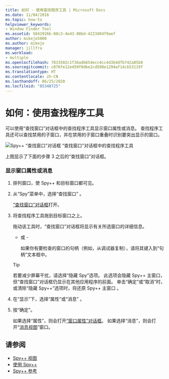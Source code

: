 ```yaml
---
title: 如何 - 使用查找程序工具 | Microsoft Docs
ms.date: 11/04/2016
ms.topic: how-to
helpviewer_keywords:
- Window Finder Tool
ms.assetid: 5841926b-08c3-4e43-88bd-4223d04f9aef
author: mikejo5000
ms.author: mikejo
manager: jillfra
ms.workload:
- multiple
ms.openlocfilehash: 7833502c1f36adb654ecc4cc4d3b4dfb742a85b8
ms.sourcegitcommit: c076fe12e459f0dbe2cd508e1294af14cb53119f
ms.translationtype: HT
ms.contentlocale: zh-CN
ms.lasthandoff: 06/25/2020
ms.locfileid: "85348725"
---
```

# <a name="how-to-use-the-finder-tool"></a>如何：使用查找程序工具
可以使用“查找窗口”对话框中的查找程序工具显示窗口属性或消息。 查找程序工具还可以查找禁用的子窗口，并在禁用的子窗口重叠时识别要突出显示的窗口。

 ![Spy&#43;&#43; “查找窗口”对话框](../debugger/media/icon_spy--_find.png "Icon_Spy++_Find") “查找窗口”对话框中的查找程序工具

 上图显示了下面的步骤 3 之后的“查找窗口”对话框。

### <a name="to-display-window-properties-or-messages"></a>显示窗口属性或消息

1. 排列窗口，使 Spy++ 和目标窗口都可见。

2. 从“Spy”菜单中，选择“查找窗口” 。

    [“查找窗口”对话框](../debugger/find-window-dialog-box.md)打开。

3. 将查找程序工具拖到目标窗口之上。

    拖动该工具时，“查找窗口”对话框将显示有关所选窗口的详细信息。

   - 或 -

     如果你有要检查的窗口的句柄（例如，从调试器复制），请将其键入到“句柄”文本框中。

   > [!TIP]
   > 若要减少屏幕干扰，请选择“隐藏 Spy”选项。 此选项会隐藏 Spy++ 主窗口，但“查找窗口”对话框仍显示在其他应用程序的前面。 单击“确定”或“取消”时，或清除“隐藏 Spy++”选项时，将还原 Spy++ 主窗口  。

4. 在“显示”下，选择“属性”或“消息”  。

5. 按“确定”。

    如果选择“属性”，则会打开[“窗口属性”对话框](../debugger/window-properties-dialog-box.md)。 如果选择“消息”，则会打开“[消息视图](../debugger/messages-view.md)”窗口。

## <a name="see-also"></a>请参阅
- [Spy++ 视图](../debugger/spy-increment-views.md)
- [使用 Spy++](../debugger/using-spy-increment.md)
- [Spy++ 参考](../debugger/spy-increment-reference.md)
